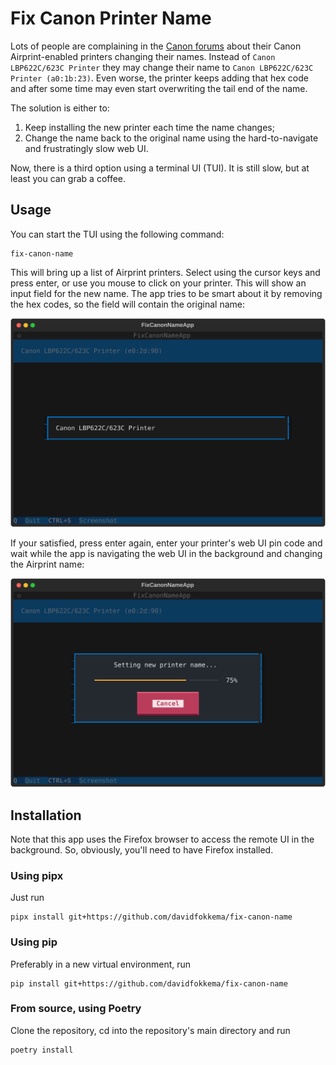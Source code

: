 # Fix Canon Printer Name

Lots of people are complaining in the [Canon forums](https://community.usa.canon.com/t5/Printer-Software-Networking/imageCLASS-MF644Cdw-Airprint-name-keeps-changing/td-p/298543) about their Canon Airprint-enabled printers changing their names. Instead of `Canon LBP622C/623C Printer` they may change their name to `Canon LBP622C/623C Printer (a0:1b:23)`. Even worse, the printer keeps adding that hex code and after some time may even start overwriting the tail end of the name.

The solution is either to:
1. Keep installing the new printer each time the name changes;
2. Change the name back to the original name using the hard-to-navigate and frustratingly slow web UI.

Now, there is a third option using a terminal UI (TUI). It is still slow, but at least you can grab a coffee.


## Usage

You can start the TUI using the following command:
```shell
fix-canon-name
```
This will bring up a list of Airprint printers. Select using the cursor keys and press enter, or use you mouse to click on your printer. This will show an input field for the new name. The app tries to be smart about it by removing the hex codes, so the field will contain the original name:

![Screenshot showing name input field](docs/screenshot-input-name.svg)

If your satisfied, press enter again, enter your printer's web UI pin code and wait while the app is navigating the web UI in the background and changing the Airprint name:

![Screenshot showing the renaming process](docs/screenshot-setting-name.svg)


## Installation

Note that this app uses the Firefox browser to access the remote UI in the background. So, obviously, you'll need to have Firefox installed.


### Using pipx

Just run
```shell
pipx install git+https://github.com/davidfokkema/fix-canon-name
```

### Using pip

Preferably in a new virtual environment, run
```shell
pip install git+https://github.com/davidfokkema/fix-canon-name
```


### From source, using Poetry

Clone the repository, cd into the repository's main directory and run
```shell
poetry install
```
